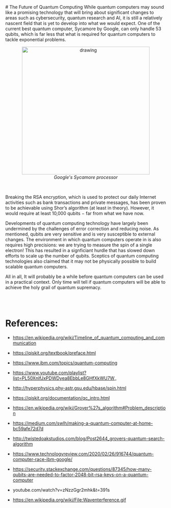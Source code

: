 <span />
# The Future of Quantum Computing
While quantum computers may sound like a promising technology that will bring about significant changes to areas such as cybersecurity, quantum research and AI, it is still a relatively nascent field that is yet to develop into what we would expect. One of the current best quantum computer, Sycamore by Google, can only handle 53 qubits, which is far less that what is required for quantum computers to tackle exponential problems. 

<figure align="center">
<img src="https://images.theconversation.com/files/303589/original/file-20191125-74588-j0a746.png?ixlib=rb-1.1.0&q=45&auto=format&w=1000&fit=clip" alt="drawing" width="400" />
<figcaption><i>Google's Sycamore processor</i></figcaption>

</figure>

<br />

Breaking the RSA encryption, which is used to protect our daily Internet activities such as bank transactions and private messages, has been proven to be achievable using Shor’s algorithm (at least in theory). However, it would require at least 10,000 qubits $-$ far from what we have now. 

Developments of quantum computing technology have largely been undermined by the challenges of error correction and reducing noise. As mentioned, qubits are very sensitive and is very susceptible to external changes. The environment in which quantum computers operate in is also requires high precisions: we are trying to measure the spin of a single electron! This has resulted in a signficiant hurdle that has slowed down efforts to scale up the number of qubits. Sceptics of quantum computing technologies also claimed that it may not be physically possible to build scalable quantum computers.

All in all, It will probably be a while before quantum computers can be used in a practical context. Only time will tell if quantum computers will be able to achieve the holy grail of quantum supremacy.



<br />
<br />

# References:
- https://en.wikipedia.org/wiki/Timeline_of_quantum_computing_and_communication

- https://qiskit.org/textbook/preface.html

- https://www.ibm.com/topics/quantum-computing

- https://www.youtube.com/playlist?list=PL50XnIfJxPDWDyea8EbbLe8GHfXkWU7W_

- http://hyperphysics.phy-astr.gsu.edu/hbase/spin.html	

- https://qiskit.org/documentation/qc_intro.html

- https://en.wikipedia.org/wiki/Grover%27s_algorithm#Problem_description

- https://medium.com/swlh/making-a-quantum-computer-at-home-bc59afe72d7d

- http://twistedoakstudios.com/blog/Post2644_grovers-quantum-search-algorithm	

- https://www.technologyreview.com/2020/02/26/916744/quantum-computer-race-ibm-google/

- https://security.stackexchange.com/questions/87345/how-many-qubits-are-needed-to-factor-2048-bit-rsa-keys-on-a-quantum-computer 
- youtube.com/watch?v=zNzzGgr2mhk&t=391s

- https://en.wikipedia.org/wiki/File:Waventerference.gif